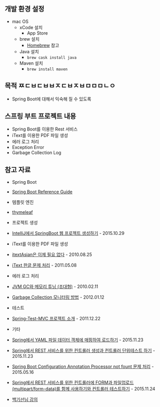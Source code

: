 ## 개발 환경 설정
 - mac OS
   - xCode 설치
     - App Store
   - brew 설치
     - [Homebrew](http://brew.sh/) 참고
   - Java 설치
     - `brew cask install java`
   - Maven 설치
     - `brew install maven`

## 목적 ㅉㄷㅂㄷㅂㅂㅈㄷㅂㅈㅂㅁㅁㅁㄴㅇ
 - Spring Boot에 대해서 익숙해 질 수 있도록

## 스프링 부트 프로젝트 내용
 - Spring Boot를 이용한 Rest 서비스
 - iText를 이용한 PDF 파일 생성
 - 에러 로그 처리
  - Exception Error
  - Garbage Collection Log

## 참고 자료
 - Spring Boot
  - [Spring Boot Reference Guide](http://docs.spring.io/spring-boot/docs/current/reference/html/index.html)

 - 템플릿 엔진
  - [thymeleaf](http://www.thymeleaf.org)

 - 프로젝트 생성
  - [IntelliJ에서 SpringBoot 웹 프로젝트 생성하기](http://blog.saltfactory.net/java/creating-springboot-project-in-intellij.html) - 2015.10.29

 - iText를 이용한 PDF 파일 생성
  - [itextAsian은 이제 필요 없다](http://programmers.tistory.com/397) - 2010.08.25
  - [iText 한글 문제 처리](http://xperjune.tistory.com/entry/iText-%ED%95%9C%EA%B8%80-%EB%AC%B8%EC%A0%9C-%EC%B2%98%EB%A6%AC) - 2011.05.08

 - 에러 로그 처리
  - [JVM GC와 메모리 튜닝 (조대협)](http://5dol.tistory.com/183) - 2010.02.11
  - [Garbage Collection 모니터링 방법](http://d2.naver.com/helloworld/6043) - 2012.01.12

 - 테스트
  - [Spring-Test-MVC 프로젝트 소개](http://d2.naver.com/helloworld/1341) - 2011.12.22

 - 기타
  - [Spring에서 YAML 파일 데이터 객체에 매핑하여 로드하기](http://blog.saltfactory.net/java/load-yaml-file-in-spring.html) - 2015.11.23
  - [Spring에서 REST 서비스를 위한 컨트롤러 생성과 컨트롤러 단위테스트 하기](http://blog.saltfactory.net/java/create-and-test-rest-conroller-in-spring.html) - 2015.11.23
  - [Spring Boot Configuration Annotation Processor not fount 문제 처리](http://www.mdoninger.de/2015/05/16/completion-for-custom-properties-in-spring-boot.html) - 2015.05.16
  - [Spring에서 REST 서비스를 위한 컨트롤러에 FORM과 파일업로드(multipart/form-data)를 함께 사용하기와 컨트롤러 테스트하기](http://blog.saltfactory.net/java/submit-multipart-form-data-and-test-in-spring.html) - 2015.11.24

  - [백기선님 강의](https://www.youtube.com/watch?v=YrO4YSRkc-U)